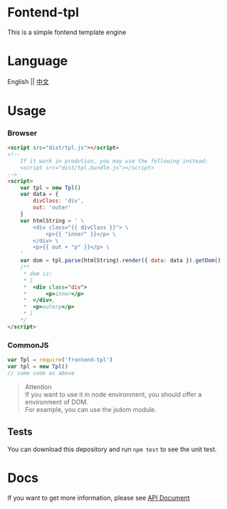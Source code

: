 # Fontend-tpl
This is a simple fontend template engine

# Language
English || [中文](./lang/zh-CN.md)

# Usage
### Browser
```html
<script src="dist/tpl.js"></script>
<!--
    If it work in prodution, you may use the following instead:
    <script src="dist/tpl.bundle.js"></script>
-->
<script>
    var tpl = new Tpl()
    var data = {
        divClass: 'div',
        out: 'outer'
    }
    var htmlString = ' \
        <div class="{{ divClass }}"> \
            <p>{{ "inner" }}</p> \
        </div> \
        <p>{{ out + "p" }}</p> \
    '
    var dom = tpl.parse(htmlString).render({ data: data }).getDom()
    /**
     * dom is:
     * [
     *  <div class="div">
     *      <p>inner</p>
     *  </div>,
     *  <p>outerp</p>
     * ]
    */
</script>
```
### CommonJS
```js
var Tpl = require('frontend-tpl')
var tpl = new Tpl()
// some code as above
```
> Attention  
If you want to use it in node environment, you should offer a environment of DOM.  
For example, you can use the jsdom module.

## Tests
You can download this depository and run `npm test` to see the unit test. 

# Docs
If you want to get more information, please see [API Document](https://maoyonglong.github.io/frontend-tpl/)